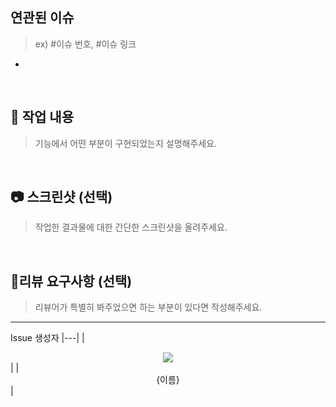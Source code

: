 ## 연관된 이슈

> ex) #이슈 번호, #이슈 링크 
- 

<br/>

## 🔎 작업 내용

> 기능에서 어떤 부분이 구현되었는지 설명해주세요.

<br/>

## 📷 스크린샷 (선택)
> 작업한 결과물에 대한 간단한 스크린샷을 올려주세요.
> 
<br/>

## 💬리뷰 요구사항 (선택)
> 리뷰어가 특별히 봐주었으면 하는 부분이 있다면 작성해주세요.

***

Issue 생성자
|---|
|<div align="center"><img src="https://contrib.rocks/image?repo={github 아이디}/{본인 public repository 이름 아무거나}" /></div>|
|<div align="center">{이름}</div>|
